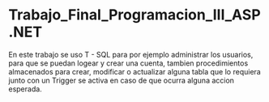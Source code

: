 # Trabajo_Final_Programacion_III_ASP.NET
En este trabajo se uso T - SQL para por ejemplo administrar los usuarios, para que se puedan logear y crear una cuenta, tambien procedimientos almacenados para crear, modificar o actualizar alguna tabla que lo requiera junto con un Trigger se activa en caso de que ocurra alguna accion esperada.
